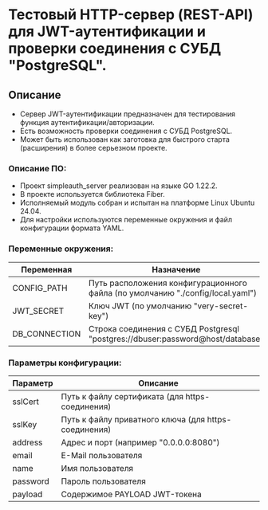 # Тестовый HTTP-сервер (REST-API) для JWT-аутентификации и проверки соединения с СУБД "PostgreSQL".


## Описание

- Сервер JWT-аутентификации предназначен для тестирования функция аутентификации/авторизации.
- Есть возможность проверки соединения с СУБД PostgreSQL.
- Может быть использован как заготовка для быстрого старта (расширения) в более серьезном проекте.

### Описание ПО:

- Проект simpleauth_server реализован на языке GO 1.22.2.
- В проекте используется библиотека Fiber.
- Исполняемый модуль собран и испытан на платформе Linux Ubuntu 24.04.
- Для настройки используются переменные окружения и файл конфигурации формата YAML.

### Переменные окружения:

| Переменная    |                                       Назначение                               |
|---------------|--------------------------------------------------------------------------------|
| CONFIG_PATH   | Путь расположения конфигурационного файла (по умолчанию "./config/local.yaml") |
| JWT_SECRET    | Ключ JWT (по умолчанию "very-secret-key")                                      |
| DB_CONNECTION | Строка соединения с СУБД Postgresql "postgres://dbuser:password@host/database" |

### Параметры конфигурации:

| Параметр  | Описание                                             |
|-----------|------------------------------------------------------|
|  sslCert  | Путь к файлу сертификата (для https-соединения)      |
|  sslKey   | Путь к файлу приватного ключа (для https-соединения) |
|  address  | Адрес и порт (например "0.0.0.0:8080")               |
|  email    | E-Mail пользователя                                  |
|  name     | Имя пользователя                                     |
|  password | Пароль пользователя                                  |
|  payload  | Содержимое PAYLOAD JWT-токена                        |


